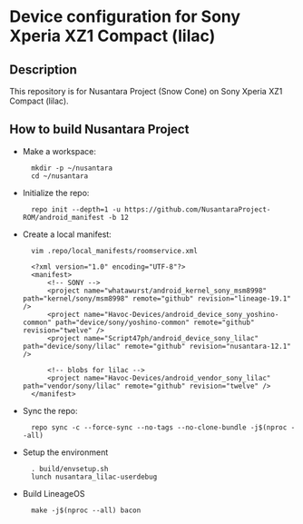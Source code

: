 Device configuration for Sony Xperia XZ1 Compact (lilac)
========================================================

Description
-----------

This repository is for Nusantara Project (Snow Cone) on Sony Xperia XZ1 Compact (lilac).

How to build Nusantara Project
----------------------

* Make a workspace:

        mkdir -p ~/nusantara
        cd ~/nusantara

* Initialize the repo:

        repo init --depth=1 -u https://github.com/NusantaraProject-ROM/android_manifest -b 12

* Create a local manifest:

        vim .repo/local_manifests/roomservice.xml

        <?xml version="1.0" encoding="UTF-8"?>
        <manifest>
            <!-- SONY -->
            <project name="whatawurst/android_kernel_sony_msm8998" path="kernel/sony/msm8998" remote="github" revision="lineage-19.1" />
            <project name="Havoc-Devices/android_device_sony_yoshino-common" path="device/sony/yoshino-common" remote="github" revision="twelve" />
            <project name="Script47ph/android_device_sony_lilac" path="device/sony/lilac" remote="github" revision="nusantara-12.1" />

            <!-- blobs for lilac -->
            <project name="Havoc-Devices/android_vendor_sony_lilac" path="vendor/sony/lilac" remote="github" revision="twelve" />
        </manifest>

* Sync the repo:

        repo sync -c --force-sync --no-tags --no-clone-bundle -j$(nproc --all)

* Setup the environment

        . build/envsetup.sh
        lunch nusantara_lilac-userdebug

* Build LineageOS

        make -j$(nproc --all) bacon
